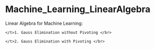# Machine_Learning_LinearAlgebra
Linear Algebra for Machine Learning: </br>

    </t>1. Gauss Elimination without Pivoting </br>
    
    </t>2. Gauss Elimination with Pivoting </br>

